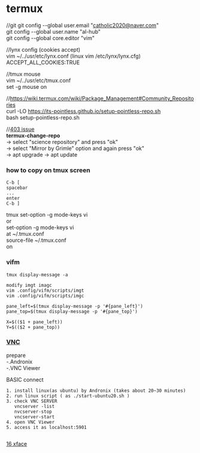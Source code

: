 # termux

//git
git config --global user.email "catholic2020@naver.com"  
git config --global user.name "al-hub"  
git config --global core.editor "vim"  

//lynx config (cookies accept)  
vim ~/../usr/etc/lynx.conf (linux vim /etc/lynx/lynx.cfg)  
ACCEPT_ALL_COOKIES:TRUE  

//tmux mouse  
vim ~/../usr/etc/tmux.conf  
set -g mouse on  

//https://wiki.termux.com/wiki/Package_Management#Community_Repositories  
curl -LO https://its-pointless.github.io/setup-pointless-repo.sh  
bash setup-pointless-repo.sh  


//[403 issue](https://knowledgeinfinteloop.blogspot.com/2021/09/100-fixed-termux-all-errors-403.html)  
**termux-change-repo**   
→ select "science repository" and press "ok"  
→ select "Mirror by Grimle" option and again press "ok"   
→ apt upgrade  → apt update  


### how to copy on tmux screen  
```
C-b [  
spacebar
...
enter
C-b ]
```

tmux set-option -g mode-keys vi   
or  
set-option -g mode-keys vi   
at ~/.tmux.conf  
source-file ~/.tmux.conf  
on


### vifm  
```
tmux display-message -a  

modify imgt imagc  
vim .config/vifm/scripts/imgt  
vim .config/vifm/scripts/imgc  
  
pane_left=$(tmux display-message -p '#{pane_left}')  
pane_top=$(tmux display-message -p '#{pane_top}')  
  
X=$(($1 + pane_left))  
Y=$(($2 + pane_top))  
```


### [VNC](https://m.blog.naver.com/PostView.naver?isHttpsRedirect=true&blogId=einsbon&logNo=222302444210)  
prepare  
-.Andronix  
-.VNC Viewer  

BASIC connect
```
1. install linux(as ubuntu) by Andronix (takes about 20~30 minutes)
2. run linux script ( as ./start-ubuntu20.sh )
3. check VNC SERVER 
   vncserver -list  
   nvcserver-stop  
   vncserver-start  
4. open VNC Viewer
5. access it as localhost:5901
   
```
[16 xface](https://github.com/Yisus7u7/termux-desktop-xfce)
